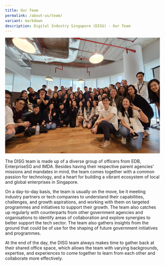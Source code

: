 ```yaml
---
title: Our Team
permalink: /about-us/team/
variant: markdown
description: Digital Industry Singapore (DISG) - Our Team
---
```

<img style="max-width: 100%; padding-right: 10px" src="/images/DISG%20Pictures/disg_team.jpg">
<br>

The DISG team is made up of a diverse group of officers from EDB, EnterpriseSG and IMDA. Besides having their respective parent agencies’ missions and mandates in mind, the team comes together with a common passion for technology, and a heart for building a vibrant ecosystem of local and global enterprises in Singapore.<br>

On a day-to-day basis, the team is usually on the move, be it meeting industry partners or tech companies to understand their capabilities, challenges, and growth aspirations, and working with them on targeted programmes and initiatives to support their growth. The team also catches up regularly with counterparts from other government agencies and organisations to identify areas of collaboration and explore synergies to better support the tech sector. The team also gathers insights from the ground that could be of use for the shaping of future government initiatives and programmes.<br>

At the end of the day, the DISG team always makes time to gather back at their shared office space, which allows the team with varying backgrounds, expertise, and experiences to come together to learn from each other and collaborate more effectively.